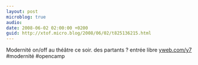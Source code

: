 ```yaml
---
layout: post
microblog: true
audio: 
date: 2008-06-02 02:00:00 +0200
guid: http://xtof.micro.blog/2008/06/02/t825136215.html
---
```

Modernité on/off au théâtre ce soir. des partants ?  entrée libre [yweb.com/y7](http://yweb.com/y7) #modernité #opencamp

